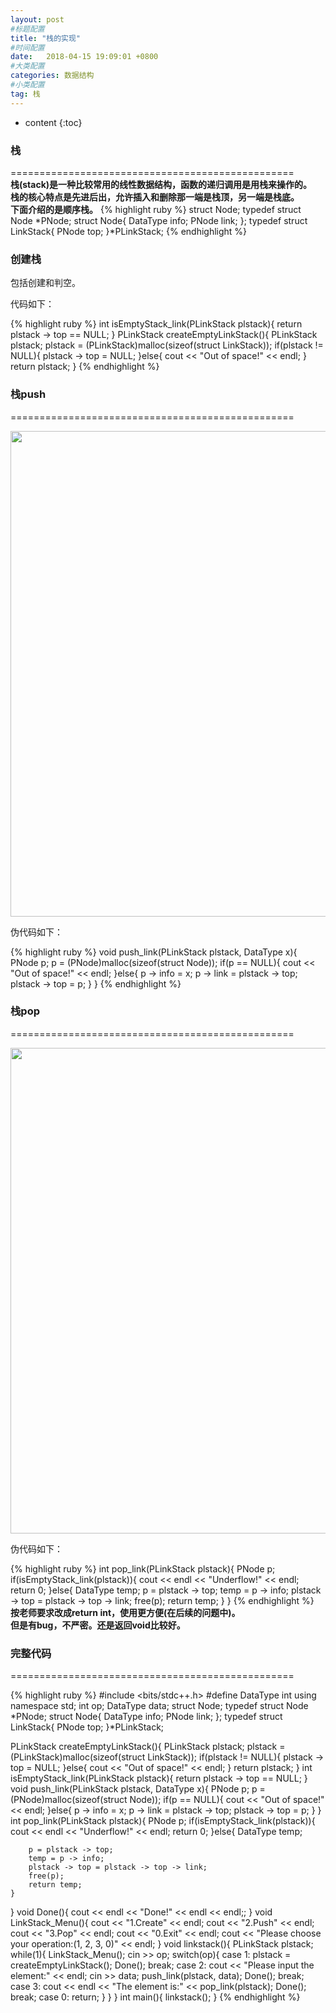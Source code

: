 ```yaml
---
layout: post
#标题配置
title: "栈的实现"
#时间配置
date:   2018-04-15 19:09:01 +0800
#大类配置
categories: 数据结构
#小类配置
tag: 栈
---
```


* content
{:toc}
 

### 栈

=================================================  
**栈(stack)是一种比较常用的线性数据结构，函数的递归调用是用栈来操作的。  
栈的核心特点是先进后出，允许插入和删除那一端是栈顶，另一端是栈底。  
下面介绍的是顺序栈。**
 {% highlight ruby %}
struct Node;
typedef struct Node *PNode;
struct Node{
	DataType info;
	PNode link;
};
typedef struct LinkStack{
	PNode top;
}*PLinkStack; 
{% endhighlight %}

### 创建栈
包括创建和判空。  

 代码如下： 

 {% highlight ruby %}
 int isEmptyStack_link(PLinkStack plstack){
	return plstack -> top == NULL;
}
PLinkStack createEmptyLinkStack(){
	PLinkStack plstack;
	plstack = (PLinkStack)malloc(sizeof(struct LinkStack));
	if(plstack != NULL){
		plstack -> top = NULL;
	}else{
		cout << "Out of space!" << endl;
	}
	return plstack;
}
{% endhighlight %}

### 栈push

=================================================  

 <img src="{{  'http://oyku9aqxp.bkt.clouddn.com/stackpush.gif'| prepend: site.baseurl }}"  width="777" align="middle"/>   

伪代码如下： 

 {% highlight ruby %}
void push_link(PLinkStack plstack, DataType x){
	PNode p;
	p = (PNode)malloc(sizeof(struct Node));
	if(p == NULL){
		cout << "Out of space!" << endl;
	}else{
		p -> info = x;
		p -> link = plstack -> top;
		plstack -> top = p;
	}
}
{% endhighlight %}

### 栈pop

=================================================  



 <img src="{{  'http://oyku9aqxp.bkt.clouddn.com/stackpop.gif'| prepend: site.baseurl }}"  width="777" align="middle"/>   

伪代码如下：  

  {% highlight ruby %}
int pop_link(PLinkStack plstack){
	PNode p;
	if(isEmptyStack_link(plstack)){
		cout << endl << "Underflow!" << endl;
		return 0;
	}else{
		DataType temp;
		p = plstack -> top;
		temp = p -> info;
		plstack -> top = plstack -> top -> link;
		free(p);
		return temp;
	}
}
{% endhighlight %}  
 **按老师要求改成return int，使用更方便(在后续的问题中)。  
 但是有bug，不严密。还是返回void比较好。**

### 完整代码

=================================================  
  

  {% highlight ruby %}
#include <bits/stdc++.h>
#define DataType int
using namespace  std;
int op;
DataType data;
struct Node;
typedef struct Node *PNode;
struct Node{
	DataType info;
	PNode link;
};
typedef struct LinkStack{
	PNode top;
}*PLinkStack; 

PLinkStack createEmptyLinkStack(){
	PLinkStack plstack;
	plstack = (PLinkStack)malloc(sizeof(struct LinkStack));
	if(plstack != NULL){
		plstack -> top = NULL;
	}else{
		cout << "Out of space!" << endl;
	}
	return plstack;
}
int isEmptyStack_link(PLinkStack plstack){
	return plstack -> top == NULL;
}
void push_link(PLinkStack plstack, DataType x){
	PNode p;
	p = (PNode)malloc(sizeof(struct Node));
	if(p == NULL){
		cout << "Out of space!" << endl;
	}else{
		p -> info = x;
		p -> link = plstack -> top;
		plstack -> top = p;
	}
}
int pop_link(PLinkStack plstack){
	PNode p;
	if(isEmptyStack_link(plstack)){
		cout << endl << "Underflow!" << endl;
		return 0;
	}else{
		DataType temp;

		p = plstack -> top;
		temp = p -> info;
		plstack -> top = plstack -> top -> link;
		free(p);
		return temp;
	}
}
void Done(){
	cout << endl << "Done!" << endl << endl;;
}
void LinkStack_Menu(){
	cout << "1.Create" << endl;
	cout << "2.Push" << endl;
	cout << "3.Pop" << endl;
	cout << "0.Exit" << endl;
	cout << "Please choose your operation:(1, 2, 3, 0)" << endl;
}
void linkstack(){
	PLinkStack plstack;
	while(1){
		LinkStack_Menu();
		cin >> op;
		switch(op){
			case 1:
				plstack = createEmptyLinkStack();
				Done();
				break;
			case 2:
				cout << "Please input the element:" << endl;
				cin >> data;
				push_link(plstack, data);
				Done();
				break;
			case 3:
				cout << endl << "The element is:" << pop_link(plstack);
				Done();
				break;
			case 0:
				return;
		}
	}
}
int main(){
	linkstack();
}
{% endhighlight %}  
